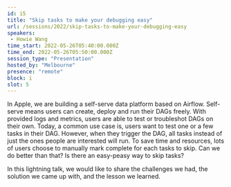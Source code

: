 ```yaml
---
id: i5
title: "Skip tasks to make your debugging easy"
url: /sessions/2022/skip-tasks-to-make-your-debugging-easy
speakers:
 - Howie Wang
time_start: 2022-05-26T05:40:00.000Z
time_end: 2022-05-26T05:50:00.000Z
session_type: "Presentation"
hosted_by: "Melbourne"
presence: "remote"
block: i
slot: 5
---
```


In Apple, we are building a self-serve data platform based on Airflow. Self-serve means users can create, deploy and run their DAGs freely. With provided logs and metrics, users are able to test or troubleshot DAGs on their own. Today, a common use case is, users want to test one or a few tasks in their DAG. However, when they trigger the DAG, all tasks instead of just the ones people are interested will run. To save time and resources, lots of users choose to manually mark complete for each tasks to skip. Can we do better than that? Is there an easy-peasy way to skip tasks?
 
 In this lightning talk, we would like to share the challenges we had, the solution we came up with, and the lesson we learned.